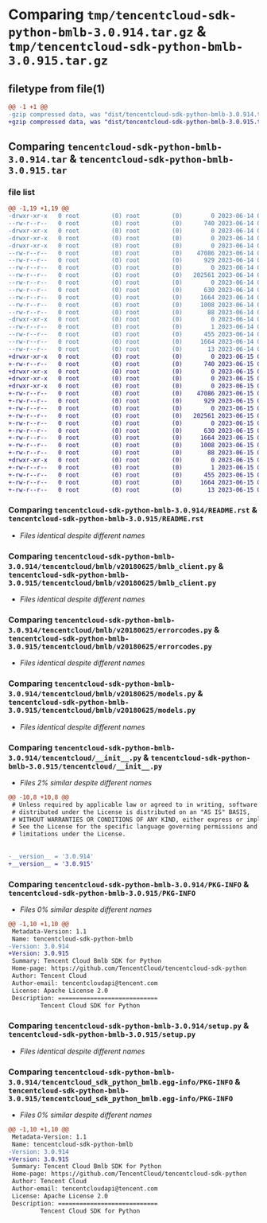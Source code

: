 # Comparing `tmp/tencentcloud-sdk-python-bmlb-3.0.914.tar.gz` & `tmp/tencentcloud-sdk-python-bmlb-3.0.915.tar.gz`

## filetype from file(1)

```diff
@@ -1 +1 @@
-gzip compressed data, was "dist/tencentcloud-sdk-python-bmlb-3.0.914.tar", last modified: Wed Jun 14 00:19:41 2023, max compression
+gzip compressed data, was "dist/tencentcloud-sdk-python-bmlb-3.0.915.tar", last modified: Thu Jun 15 00:18:57 2023, max compression
```

## Comparing `tencentcloud-sdk-python-bmlb-3.0.914.tar` & `tencentcloud-sdk-python-bmlb-3.0.915.tar`

### file list

```diff
@@ -1,19 +1,19 @@
-drwxr-xr-x   0 root         (0) root         (0)        0 2023-06-14 00:19:41.000000 tencentcloud-sdk-python-bmlb-3.0.914/
--rw-r--r--   0 root         (0) root         (0)      740 2023-06-14 00:19:40.000000 tencentcloud-sdk-python-bmlb-3.0.914/README.rst
-drwxr-xr-x   0 root         (0) root         (0)        0 2023-06-14 00:19:41.000000 tencentcloud-sdk-python-bmlb-3.0.914/tencentcloud/
-drwxr-xr-x   0 root         (0) root         (0)        0 2023-06-14 00:19:41.000000 tencentcloud-sdk-python-bmlb-3.0.914/tencentcloud/bmlb/
-drwxr-xr-x   0 root         (0) root         (0)        0 2023-06-14 00:19:41.000000 tencentcloud-sdk-python-bmlb-3.0.914/tencentcloud/bmlb/v20180625/
--rw-r--r--   0 root         (0) root         (0)    47086 2023-06-14 00:19:40.000000 tencentcloud-sdk-python-bmlb-3.0.914/tencentcloud/bmlb/v20180625/bmlb_client.py
--rw-r--r--   0 root         (0) root         (0)      929 2023-06-14 00:19:40.000000 tencentcloud-sdk-python-bmlb-3.0.914/tencentcloud/bmlb/v20180625/errorcodes.py
--rw-r--r--   0 root         (0) root         (0)        0 2023-06-14 00:19:40.000000 tencentcloud-sdk-python-bmlb-3.0.914/tencentcloud/bmlb/v20180625/__init__.py
--rw-r--r--   0 root         (0) root         (0)   202561 2023-06-14 00:19:40.000000 tencentcloud-sdk-python-bmlb-3.0.914/tencentcloud/bmlb/v20180625/models.py
--rw-r--r--   0 root         (0) root         (0)        0 2023-06-14 00:19:40.000000 tencentcloud-sdk-python-bmlb-3.0.914/tencentcloud/bmlb/__init__.py
--rw-r--r--   0 root         (0) root         (0)      630 2023-06-14 00:19:40.000000 tencentcloud-sdk-python-bmlb-3.0.914/tencentcloud/__init__.py
--rw-r--r--   0 root         (0) root         (0)     1664 2023-06-14 00:19:41.000000 tencentcloud-sdk-python-bmlb-3.0.914/PKG-INFO
--rw-r--r--   0 root         (0) root         (0)     1008 2023-06-14 00:19:40.000000 tencentcloud-sdk-python-bmlb-3.0.914/setup.py
--rw-r--r--   0 root         (0) root         (0)       88 2023-06-14 00:19:41.000000 tencentcloud-sdk-python-bmlb-3.0.914/setup.cfg
-drwxr-xr-x   0 root         (0) root         (0)        0 2023-06-14 00:19:41.000000 tencentcloud-sdk-python-bmlb-3.0.914/tencentcloud_sdk_python_bmlb.egg-info/
--rw-r--r--   0 root         (0) root         (0)        1 2023-06-14 00:19:41.000000 tencentcloud-sdk-python-bmlb-3.0.914/tencentcloud_sdk_python_bmlb.egg-info/dependency_links.txt
--rw-r--r--   0 root         (0) root         (0)      455 2023-06-14 00:19:41.000000 tencentcloud-sdk-python-bmlb-3.0.914/tencentcloud_sdk_python_bmlb.egg-info/SOURCES.txt
--rw-r--r--   0 root         (0) root         (0)     1664 2023-06-14 00:19:41.000000 tencentcloud-sdk-python-bmlb-3.0.914/tencentcloud_sdk_python_bmlb.egg-info/PKG-INFO
--rw-r--r--   0 root         (0) root         (0)       13 2023-06-14 00:19:41.000000 tencentcloud-sdk-python-bmlb-3.0.914/tencentcloud_sdk_python_bmlb.egg-info/top_level.txt
+drwxr-xr-x   0 root         (0) root         (0)        0 2023-06-15 00:18:57.000000 tencentcloud-sdk-python-bmlb-3.0.915/
+-rw-r--r--   0 root         (0) root         (0)      740 2023-06-15 00:18:57.000000 tencentcloud-sdk-python-bmlb-3.0.915/README.rst
+drwxr-xr-x   0 root         (0) root         (0)        0 2023-06-15 00:18:57.000000 tencentcloud-sdk-python-bmlb-3.0.915/tencentcloud/
+drwxr-xr-x   0 root         (0) root         (0)        0 2023-06-15 00:18:57.000000 tencentcloud-sdk-python-bmlb-3.0.915/tencentcloud/bmlb/
+drwxr-xr-x   0 root         (0) root         (0)        0 2023-06-15 00:18:57.000000 tencentcloud-sdk-python-bmlb-3.0.915/tencentcloud/bmlb/v20180625/
+-rw-r--r--   0 root         (0) root         (0)    47086 2023-06-15 00:18:57.000000 tencentcloud-sdk-python-bmlb-3.0.915/tencentcloud/bmlb/v20180625/bmlb_client.py
+-rw-r--r--   0 root         (0) root         (0)      929 2023-06-15 00:18:57.000000 tencentcloud-sdk-python-bmlb-3.0.915/tencentcloud/bmlb/v20180625/errorcodes.py
+-rw-r--r--   0 root         (0) root         (0)        0 2023-06-15 00:18:57.000000 tencentcloud-sdk-python-bmlb-3.0.915/tencentcloud/bmlb/v20180625/__init__.py
+-rw-r--r--   0 root         (0) root         (0)   202561 2023-06-15 00:18:57.000000 tencentcloud-sdk-python-bmlb-3.0.915/tencentcloud/bmlb/v20180625/models.py
+-rw-r--r--   0 root         (0) root         (0)        0 2023-06-15 00:18:57.000000 tencentcloud-sdk-python-bmlb-3.0.915/tencentcloud/bmlb/__init__.py
+-rw-r--r--   0 root         (0) root         (0)      630 2023-06-15 00:18:57.000000 tencentcloud-sdk-python-bmlb-3.0.915/tencentcloud/__init__.py
+-rw-r--r--   0 root         (0) root         (0)     1664 2023-06-15 00:18:57.000000 tencentcloud-sdk-python-bmlb-3.0.915/PKG-INFO
+-rw-r--r--   0 root         (0) root         (0)     1008 2023-06-15 00:18:57.000000 tencentcloud-sdk-python-bmlb-3.0.915/setup.py
+-rw-r--r--   0 root         (0) root         (0)       88 2023-06-15 00:18:57.000000 tencentcloud-sdk-python-bmlb-3.0.915/setup.cfg
+drwxr-xr-x   0 root         (0) root         (0)        0 2023-06-15 00:18:57.000000 tencentcloud-sdk-python-bmlb-3.0.915/tencentcloud_sdk_python_bmlb.egg-info/
+-rw-r--r--   0 root         (0) root         (0)        1 2023-06-15 00:18:57.000000 tencentcloud-sdk-python-bmlb-3.0.915/tencentcloud_sdk_python_bmlb.egg-info/dependency_links.txt
+-rw-r--r--   0 root         (0) root         (0)      455 2023-06-15 00:18:57.000000 tencentcloud-sdk-python-bmlb-3.0.915/tencentcloud_sdk_python_bmlb.egg-info/SOURCES.txt
+-rw-r--r--   0 root         (0) root         (0)     1664 2023-06-15 00:18:57.000000 tencentcloud-sdk-python-bmlb-3.0.915/tencentcloud_sdk_python_bmlb.egg-info/PKG-INFO
+-rw-r--r--   0 root         (0) root         (0)       13 2023-06-15 00:18:57.000000 tencentcloud-sdk-python-bmlb-3.0.915/tencentcloud_sdk_python_bmlb.egg-info/top_level.txt
```

### Comparing `tencentcloud-sdk-python-bmlb-3.0.914/README.rst` & `tencentcloud-sdk-python-bmlb-3.0.915/README.rst`

 * *Files identical despite different names*

### Comparing `tencentcloud-sdk-python-bmlb-3.0.914/tencentcloud/bmlb/v20180625/bmlb_client.py` & `tencentcloud-sdk-python-bmlb-3.0.915/tencentcloud/bmlb/v20180625/bmlb_client.py`

 * *Files identical despite different names*

### Comparing `tencentcloud-sdk-python-bmlb-3.0.914/tencentcloud/bmlb/v20180625/errorcodes.py` & `tencentcloud-sdk-python-bmlb-3.0.915/tencentcloud/bmlb/v20180625/errorcodes.py`

 * *Files identical despite different names*

### Comparing `tencentcloud-sdk-python-bmlb-3.0.914/tencentcloud/bmlb/v20180625/models.py` & `tencentcloud-sdk-python-bmlb-3.0.915/tencentcloud/bmlb/v20180625/models.py`

 * *Files identical despite different names*

### Comparing `tencentcloud-sdk-python-bmlb-3.0.914/tencentcloud/__init__.py` & `tencentcloud-sdk-python-bmlb-3.0.915/tencentcloud/__init__.py`

 * *Files 2% similar despite different names*

```diff
@@ -10,8 +10,8 @@
 # Unless required by applicable law or agreed to in writing, software
 # distributed under the License is distributed on an "AS IS" BASIS,
 # WITHOUT WARRANTIES OR CONDITIONS OF ANY KIND, either express or implied.
 # See the License for the specific language governing permissions and
 # limitations under the License.
 
 
-__version__ = '3.0.914'
+__version__ = '3.0.915'
```

### Comparing `tencentcloud-sdk-python-bmlb-3.0.914/PKG-INFO` & `tencentcloud-sdk-python-bmlb-3.0.915/PKG-INFO`

 * *Files 0% similar despite different names*

```diff
@@ -1,10 +1,10 @@
 Metadata-Version: 1.1
 Name: tencentcloud-sdk-python-bmlb
-Version: 3.0.914
+Version: 3.0.915
 Summary: Tencent Cloud Bmlb SDK for Python
 Home-page: https://github.com/TencentCloud/tencentcloud-sdk-python
 Author: Tencent Cloud
 Author-email: tencentcloudapi@tencent.com
 License: Apache License 2.0
 Description: ============================
         Tencent Cloud SDK for Python
```

### Comparing `tencentcloud-sdk-python-bmlb-3.0.914/setup.py` & `tencentcloud-sdk-python-bmlb-3.0.915/setup.py`

 * *Files identical despite different names*

### Comparing `tencentcloud-sdk-python-bmlb-3.0.914/tencentcloud_sdk_python_bmlb.egg-info/PKG-INFO` & `tencentcloud-sdk-python-bmlb-3.0.915/tencentcloud_sdk_python_bmlb.egg-info/PKG-INFO`

 * *Files 0% similar despite different names*

```diff
@@ -1,10 +1,10 @@
 Metadata-Version: 1.1
 Name: tencentcloud-sdk-python-bmlb
-Version: 3.0.914
+Version: 3.0.915
 Summary: Tencent Cloud Bmlb SDK for Python
 Home-page: https://github.com/TencentCloud/tencentcloud-sdk-python
 Author: Tencent Cloud
 Author-email: tencentcloudapi@tencent.com
 License: Apache License 2.0
 Description: ============================
         Tencent Cloud SDK for Python
```

